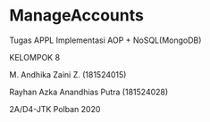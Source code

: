 # ManageAccounts
Tugas APPL Implementasi AOP + NoSQL(MongoDB)

KELOMPOK 8

M. Andhika Zaini Z. (181524015)

Rayhan Azka Anandhias Putra (181524028)

2A/D4-JTK Polban 2020
